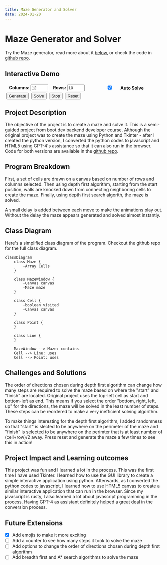 ```yaml
---
title: Maze Generator and Solver
date: 2024-01-20
---
```

# Maze Generator and Solver 

Try the Maze generator, read more about it [below](#project-description), or check the code in [github repo](https://github.com/1-ashraful-islam/boot.dev-projects).

## Interactive Demo
<div id="mazeApp">
  <canvas id="myCanvas" width="800" height="600"></canvas>
</div>

  <div id="mazeControls">
    <div id="mazeSize">
      <div>
        <label for="numColumns">Columns:</label>
        <input class="md-input" type="number" id="numColumns" value="12" min="2" />
      </div>
      <div>
        <label for="numRows">Rows:</label>
        <input class="md-input" type="number" id="numRows" value="10" min="2" />
      </div>
      <div id="maze-autoSolve"><label class="task-list-control task-list-item "><input type="checkbox" checked id="autoSolve"><span class="task-list-indicator"></span></label> Auto Solve </div>
    </div>
    <div id="mazeSolve" markdown>
      <button id="mazeGenerate" class = "md-button md-button--primary">Generate</button>
      <button id="solveButton" class = "md-button md-button--primary">Solve</button>
      <button id="stopButton" class = "md-button md-button--primary">Stop</button>
      <button id="resetButton" class = "md-button md-button--primary">Reset</button>
    </div>
  </div>


<script src="gprimitives.js"></script>
<script src="maze.js"></script>
<script src="main.js"></script>
<style>
    #mazeSize {
        display: inline-flex;
        /* flex-direction: column;
        align-items: flex-start;
        justify-content: flex-start;
        padding: 10px; */   
        padding: 5px; 
        font-weight: bold;
    }
    #mazeSize > div {
        padding-left: 0.5rem;
        padding-right: 0.5rem;
    }
    #mazeSize input {
        width: 3.5rem;
        /* Additional styles for child inputs can go here */
    }
    #maze-autoSolve {
      margin-left: 2rem;
    }
    #mazeSolve > button {
      /* padding: 5px; */
      /* margin-left: 2rem; */
      margin-left: 0.25rem;
    }
    @media (max-width: 600px) {
        #mazeSize {
            padding: 2px; 
            font-weight: bold;
        }
        #mazeSize > div {
            padding-left: 2px;
            padding-right: 2px;
        }
        #mazeSize input {
            width: 3rem;
        }
        #maze-autoSolve {
            margin-left: 1.2rem;
        }
        #mazeSolve > button {
            margin-left: 0.05rem;
            padding-left: 0.25rem;
            padding-right: 0.25rem;
        }
        #mazeSolve > {
            display: inline-block;
        }
    }
</style>

## Project Description
The objective of the project is to create a maze and solve it. This is a semi-guided project from boot.dev backend developer course. Although the original project was to create the maze using Python and Tkinter - after I created the python version, I converted the python codes to javascript and HTML5 using GPT-4's assistance so that it can also run in the browser. Code for both versions are available in the [github repo](https://github.com/1-ashraful-islam/boot.dev-projects).

## Program Breakdown

First, a set of cells are drawn on a canvas based on number of rows and columns selected. Then using depth first algorithm, starting from the start position, walls are knocked down from connecting neighboring cells to create the maze. Finally, using depth first search algorith, the maze is solved.

A small delay is added between each move to make the animations play out. Without the delay the maze appears generated and solved almost instantly.

## Class Diagram

Here's a simplified class diagram of the program. Checkout the github repo for the full class diagram.

```mermaid
classDiagram
    class Maze {
        -Array Cells
    }

    class MazeWindow {
        -Canvas canvas
        -Maze maze
    }

    class Cell {
        -boolean visited
        -Canvas canvas
    }

    class Point {
    }

    class Line {
    }

    MazeWindow --> Maze: contains
    Cell --> Line: uses
    Cell --> Point: uses

```

## Challenges and Solutions
The order of directions chosen during depth first algorithm can change how many steps are required to solve the maze based on where the "start" and "finish" are located. Original project uses the top-left cell as start and bottom-left as end. This means if you select the order "bottom, right, left, up" for the directions, the maze will be solved in the least number of steps. These steps can be reordered to make a very inefficient solving algorithm.

To make things interesting for the depth first algorithm, I added randomness so that "start" is slected to be anywhere on the perimeter of the maze and "finish" is selected to be anywhere on the perimter that is at least number of (cell+row)/2 away. Press reset and generate the maze a few times to see this in action!

## Project Impact and Learning outcomes
This project was fun and I learned a lot in the process. This was the first time I have used Tkinter. I learned how to use the GUI library to create a simple interactive application using python. Afterwards, as I converted the python codes to javascript, I learned how to use HTML5 canvas to create a similar interactive application that can run in the browser. Since my javascript is rusty, I also learned a lot about javascript programming in the process. Having GPT-4 as assistant definitely helped a great deal in the conversion process.
  

## Future Extensions
- [x] Add emojis to make it more exciting
- [ ] Add a counter to see how many steps it took to solve the maze
- [ ] Add options to change the order of directions chosen during depth first algorithm
- [ ] Add breadth first and A* search algorithms to solve the maze
